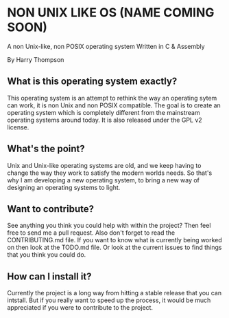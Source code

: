 # NON UNIX LIKE OS (NAME COMING SOON)
A non Unix-like, non POSIX operating system
Written in C & Assembly

By Harry Thompson

## What is this operating system exactly?
This operating system is an attempt to rethink the way an operating sytem can work, it is non Unix and non POSIX compatible. The goal is to create an operating system which is completely different from the mainstream operating systems around today. It is also released under the GPL v2 license.

## What's the point?
Unix and Unix-like operating systems are old, and we keep having to change the way they work to satisfy the modern worlds needs.
So that's why I am developing a new operating system, to bring a new way of designing an operating systems to light.

## Want to contribute?
See anything you think you could help with within the project? Then feel free to send me a pull request. Also don't forget to read the CONTRIBUTING.md file. If you want to know what is currently being worked on then look at the TODO.md file. Or look at the current issues to find things that you think you could do.

## How can I install it?
Currently the project is a long way from hitting a stable release that you can intstall. But if you really want to speed up the process, it would be much appreciated if you were to contribute to the project.
